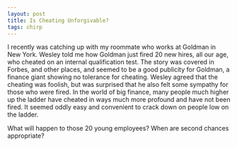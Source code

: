 ```yaml
---
layout: post
title: Is Cheating Unforgivable?
tags: chirp
---
```

I recently was catching up with my roommate who works at Goldman in New York. Wesley told me how Goldman just fired 20 new hires, all our age, who cheated on an internal qualification test. The story was covered in Forbes, and other places, and seemed to be a good publicity for Goldman, a finance giant showing no tolerance for cheating. Wesley agreed that the cheating was foolish, but was surprised that he also felt some sympathy for those who were fired. In the world of big finance, many people much higher up the ladder have cheated in ways much more profound and have not been fired. It seemed oddly easy and convenient to crack down on people low on the ladder. 

What will happen to those 20 young employees? When are second chances appropriate?
